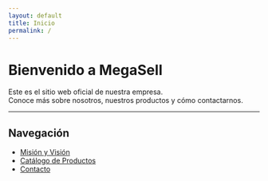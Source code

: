 ```yaml
---
layout: default
title: Inicio
permalink: /
---
```


# Bienvenido a MegaSell

Este es el sitio web oficial de nuestra empresa.  
Conoce más sobre nosotros, nuestros productos y cómo contactarnos.

---

## Navegación

- [Misión y Visión](/about/)
- [Catálogo de Productos](/catalog/)
- [Contacto](/contact/)

